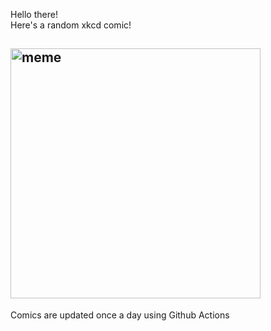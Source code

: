 Hello there! <br>Here's a random xkcd comic!<br>
## <img src="https://imgs.xkcd.com/comics/academia_vs_business.png" alt="meme" width="400"/><br>
Comics are updated once a day using Github Actions